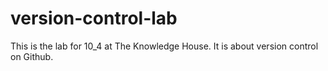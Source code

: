 # version-control-lab
This is the lab for 10_4 at The Knowledge House. It is about version control on Github.
